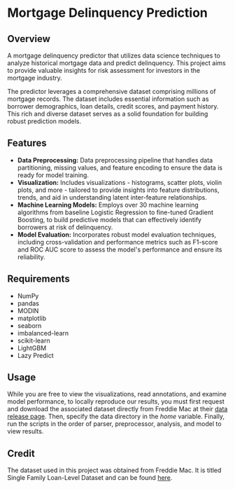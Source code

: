 # Mortgage Delinquency Prediction

## Overview

A mortgage delinquency predictor that utilizes data science techniques to analyze historical mortgage data and predict delinquency. This project aims to provide valuable insights for risk assessment for investors in the mortgage industry.

The predictor leverages a comprehensive dataset comprising millions of mortgage records. The dataset includes essential information such as borrower demographics, loan details, credit scores, and payment history. This rich and diverse dataset serves as a solid foundation for building robust prediction models.

## Features

- **Data Preprocessing:** Data preprocessing pipeline that handles data partitioning, missing values, and feature encoding to ensure the data is ready for model training.
- **Visualization:** Includes visualizations - histograms, scatter plots, violin plots, and more - tailored to provide insights into feature distributions, trends, and aid in understanding latent inter-feature relationships.
- **Machine Learning Models:** Employs over 30 machine learning algorithms from baseline Logistic Regression to fine-tuned Gradient Boosting, to build predictive models that can effectively identify borrowers at risk of delinquency.
- **Model Evaluation:** Incorporates robust model evaluation techniques, including cross-validation and performance metrics such as F1-score and ROC AUC score to assess the model's performance and ensure its reliability.

## Requirements

- NumPy
- pandas
- MODIN
- matplotlib
- seaborn
- imbalanced-learn
- scikit-learn
- LightGBM
- Lazy Predict

## Usage

While you are free to view the visualizations, read annotations, and examine model performance, to locally reproduce our results, you must first request and download the associated dataset directly from Freddie Mac at their [data release page](https://www.freddiemac.com/research/datasets/sf-loanlevel-dataset). Then, specify the data directory in the *home* variable. Finally, run the scripts in the order of parser, preprocessor, analysis, and model to view results.

## Credit

The dataset used in this project was obtained from Freddie Mac. It is titled Single Family Loan-Level Dataset and can be found [here](https://www.freddiemac.com/research/datasets/sf-loanlevel-dataset).

